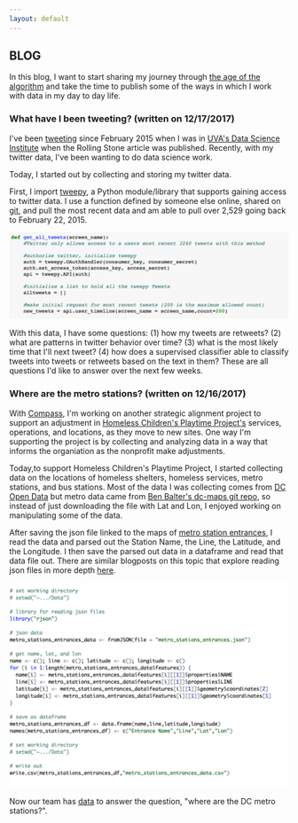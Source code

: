```yaml
---
layout: default
---
```


## BLOG
In this blog, I want to start sharing my journey through [the age of the algorithm](https://maisonneuve.org/article/2011/05/9/age-algorithm/) and take the time to publish some of the ways in which I work with data in my day to day life.

### What have I been tweeting? (written on 12/17/2017)
I've been [tweeting](https://twitter.com/megmfurr) since February 2015 when I was in [UVA's Data Science Institute](https://dsi.virginia.edu) when the Rolling Stone article was published. Recently, with my twitter data, I've been wanting to do data science work.

Today, I started out by collecting and storing my twitter data.

First, I import [tweepy](http://www.tweepy.org), a Python module/library that supports gaining access to twitter data. I use a function defined by someone else online, shared on [git](https://gist.github.com/yanofsky/5436496), and pull the most recent data and am able to pull over 2,529 going back to February 22, 2015.

<img class="picture" src="get-all-tweets.jpg">

With this data, I have some questions: (1) how my tweets are retweets? (2) what are patterns in twitter behavior over time? (3) what is the most likely time that I'll next tweet? (4) how does a supervised classifier able to classify tweets into tweets or retweets based on the text in them? These are all questions I'd like to answer over the next few weeks.


### Where are the metro stations? (written on 12/16/2017)
With [Compass](http://compassprobono.org), I'm working on another strategic alignment project to support an adjustment in [Homeless Children's Playtime Project's](https://www.playtimeproject.org) services, operations, and locations, as they move to new sites. One way I'm supporting the project is by collecting and analyzing data in a way that informs the organiation as the nonprofit make adjustments. 

Today,to support Homeless Children's Playtime Project, I started collecting data on the locations of homeless shelters, homeless services, metro stations, and bus stations. Most of the data I was collecting comes from [DC Open Data](http://opendata.dc.gov) but metro data came from [Ben Balter's dc-maps git repo](https://github.com/benbalter/dc-maps), so instead of just downloading the file with Lat and Lon, I enjoyed working on manipulating some of the data.

After saving the json file linked to the maps of [metro station entrances](https://github.com/benbalter/dc-maps/blob/master/maps/metro-station-entrances-district.geojson), I read the data and parsed out the Station Name, the Line, the Latitude, and the Longitude. I then save the parsed out data in a dataframe and read that data file out. There are similar blogposts on this topic that explore reading json files in more depth [here](http://zevross.com/blog/2015/02/12/using-r-to-download-and-parse-json-an-example-using-data-from-an-open-data-portal/).

<img class="picture" src="where-are-the-metro-stations-code.jpg">

Now our team has [data](https://github.com/margaretmf/DCMetros) to answer the question, "where are the DC metro stations?".

<br>
